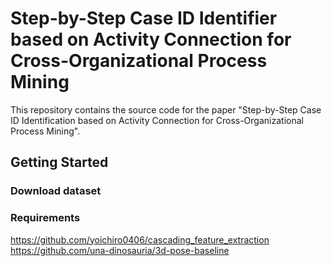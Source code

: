# Step-by-Step Case ID Identifier based on Activity Connection for Cross-Organizational Process Mining

This repository contains the source code for the paper "Step-by-Step Case ID Identification based on Activity Connection for Cross-Organizational Process Mining".


## Getting Started

### Download dataset

### Requirements


https://github.com/yoichiro0406/cascading_feature_extraction
https://github.com/una-dinosauria/3d-pose-baseline
